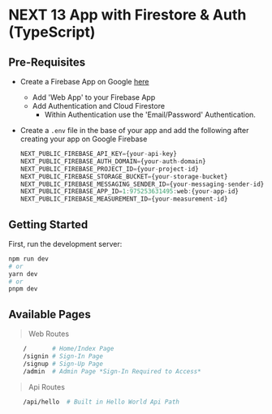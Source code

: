 # NEXT 13 App with Firestore & Auth (TypeScript)

## Pre-Requisites

- Create a Firebase App on Google [here](https://console.firebase.google.com/)
  - Add 'Web App' to your Firebase App
  - Add Authentication and Cloud Firestore
    - Within Authentication use the 'Email/Password' Authentication.

- Create a ```.env``` file in the base of your app and add the following after creating your app on Google Firebase

  ```js
  NEXT_PUBLIC_FIREBASE_API_KEY={your-api-key}
  NEXT_PUBLIC_FIREBASE_AUTH_DOMAIN={your-auth-domain}
  NEXT_PUBLIC_FIREBASE_PROJECT_ID={your-project-id}
  NEXT_PUBLIC_FIREBASE_STORAGE_BUCKET={your-storage-bucket}
  NEXT_PUBLIC_FIREBASE_MESSAGING_SENDER_ID={your-messaging-sender-id}
  NEXT_PUBLIC_FIREBASE_APP_ID=1:975253631495:web:{your-app-id}
  NEXT_PUBLIC_FIREBASE_MEASUREMENT_ID={your-measurement-id}
  ```
## Getting Started

First, run the development server:

```bash
npm run dev
# or
yarn dev
# or
pnpm dev
```

## Available Pages

> Web Routes

```bash
    /       # Home/Index Page
    /signin # Sign-In Page
    /signup # Sign-Up Page
    /admin  # Admin Page *Sign-In Required to Access*
```

> Api Routes

```bash
    /api/hello  # Built in Hello World Api Path
```
